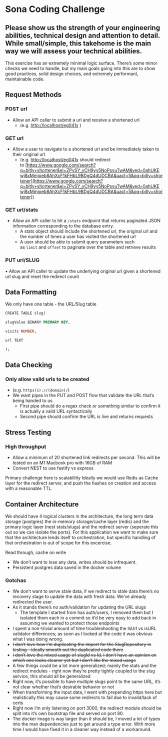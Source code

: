 # Sona Coding Challenge

## Please show us the strength of your engineering abilities, technical design and attention to detail. While small/simple, this takehome is the main way we will assess your technical abilities.

This exercise has an extremely minimal logic surface. There’s some minor checks we need to handle, but my main goals going into this are to show good practices, solid design choices, and extremely performant, maintainable code.

## Request Methods

### POST url

- Allow an API caller to submit a url and receive a shortened url
  - (e.g. [http://localhost/eg041x](http://localhost/eg041x) )

### GET url

- Allow a user to navigate to a shortened url and be immediately taken to their original url
  - (e.g. [http://localhost/eg041x](http://localhost/eg041x) should redirect to [https://www.google.com/search?q=bitly+shortener&ei=ZPvSY_yCH9yv5NoPsvuTwAM&ved=0ahUKEwj8xMmjoeb8AhXcF1kFHbL9BDgQ4dUDCBA&uact=5&oq=bitly+shortener](https://www.google.com/search?q=bitly+shortener&ei=ZPvSY_yCH9yv5NoPsvuTwAM&ved=0ahUKEwj8xMmjoeb8AhXcF1kFHbL9BDgQ4dUDCBA&uact=5&oq=bitly+shortener))

### GET url/stats

- Allow an API caller to hit a `/stats` endpoint that returns paginated JSON information corresponding to the database entry.
  - A stats object should include the shortened url, the original url and the number of times a user has visited the shortened url
  - A user should be able to submit query parameters such as `limit` and `offset` to paginate over the table and retrieve results

### PUT url/SLUG

• Allow an API caller to update the underlying original url given a shortened url slug and reset the redirect count

## Data Formatting

We only have one table - the URL/Slug table

```sql
CREATE TABLE slug(

slugValue BINARY PRIMARY KEY,

visits NUMBER,

url TEXT

);
```

## Data Checking

### Only allow valid urls to be created

- (e.g. `https(s)://(domain)/`)
- We want pipes in the PUT and POST flow that validate the URL that’s being handed to us
  - First pipe should do a regex check or something similar to confirm it is actually a valid URL syntactically
  - Second pipe should confirm the URL is live and returns requests

## Stress Testing

### High throughput

- Allow a minimum of 20 shortened link redirects per second. This will be tested on an M1 Macbook pro with 16GB of RAM
- Convert NEST to use fastify vs express

Primary challenge here is scalablility Ideally we would use Redis as Cache layer for the redirect server, and push the hashes on creation and access with a reasonable TTL.

## Container Architecture

We should have 4 logical clusters in the architecture, the long term data storage (postgres) the in-memory storage/cache layer (redis) and the primary logic layer (nest stats/slugs) and the redirect server (seperate this out so we can isolate the ports). For this application we want to make sure that the architecture lends itself to orchestration, but specific handling of that orchestration is out of scope for this excercise.

Read through, cache on write

- We don’t want to lose any data, writes should be infrequent.
- Persistent postgres data saved in the docker volume

### Gotchas

- We don’t want to serve stale data, if we redirect to stale data there’s no recovery stage to update the data with fresh data. We’ve already redirected the user.
- As it stands there’s no auth/validation for updating the URL slugs
  - The template I started from has auth/users, I removed them but I isolated them each in a commit so it’d be very easy to add back in assuming we wanted to protect those endpoints
- I spent a non-trivial amount of time troubleshooting the IsUrl vs isURL validator differences; as soon as I looked at the code it was obvious what I was doing wrong.
- ~~I don’t love how I’m duplicating the import for the SlugRepository in testing - ideally smooth out the duplicated code there~~
- ~~I don’t love the mixed usage of slugId vs Id, I don’t have an opinion on which one looks cleaner yet but I don’t like the mixed usage~~
- A few things could be a lot more generalized; mainly the stats and the redirect modules - right now they’re pretty tightly coupled to the slug service, this should all be generalized
- Right now, it’s possible to have multiple slugs point to the same URL, it’s not clear whether that’s desirable behavior or not
- When transforming the input data, I went with prepending https here but realistically this may cause some redirects to fail due to invalid/lack of certs
- Right now I’m only listening on port 3000, the redirect module should be split into it’s own bootstrap file and served on port 80.
- The docker image is way larger than it should be, I moved a lot of types into the man dependencies just to get around a type error. With more time I would have fixed it in a cleaner way instead of a workaround.
